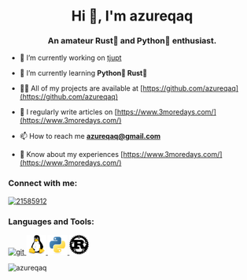 <h1 align="center">Hi 👋, I'm azureqaq</h1>
<h3 align="center">An amateur Rust🦀️ and Python🐍 enthusiast.</h3>

- 🔭 I’m currently working on [tjupt](https://github.com/tjupt)

- 🌱 I’m currently learning **Python🐍 Rust🦀**

- 👨‍💻 All of my projects are available at [https://github.com/azureqaq](https://github.com/azureqaq)

- 📝 I regularly write articles on [https://www.3moredays.com/](https://www.3moredays.com/)

- 📫 How to reach me **azureqaq@gmail.com**

- 📄 Know about my experiences [https://www.3moredays.com/](https://www.3moredays.com/)

<h3 align="left">Connect with me:</h3>
<p align="left">
<a href="https://stackoverflow.com/users/21585912" target="blank"><img align="center" src="https://raw.githubusercontent.com/rahuldkjain/github-profile-readme-generator/master/src/images/icons/Social/stack-overflow.svg" alt="21585912" height="30" width="40" /></a>
</p>

<h3 align="left">Languages and Tools:</h3>
<p align="left"> <a href="https://git-scm.com/" target="_blank" rel="noreferrer"> <img src="https://www.vectorlogo.zone/logos/git-scm/git-scm-icon.svg" alt="git" width="40" height="40"/> </a> <a href="https://www.linux.org/" target="_blank" rel="noreferrer"> <img src="https://raw.githubusercontent.com/devicons/devicon/master/icons/linux/linux-original.svg" alt="linux" width="40" height="40"/> </a> <a href="https://www.python.org" target="_blank" rel="noreferrer"> <img src="https://raw.githubusercontent.com/devicons/devicon/master/icons/python/python-original.svg" alt="python" width="40" height="40"/> </a> <a href="https://www.rust-lang.org" target="_blank" rel="noreferrer"> <img src="https://raw.githubusercontent.com/devicons/devicon/master/icons/rust/rust-plain.svg" alt="rust" width="40" height="40"/> </a> </p>

<p><img align="center" src="https://github-readme-stats.vercel.app/api/top-langs?username=azureqaq&show_icons=true&locale=en&layout=compact" alt="azureqaq" /></p>
